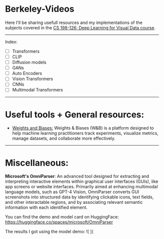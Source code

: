 # Berkeley-Videos

Here I'll be sharing usefull resources and my implementations of the subjects covered in the [CS 198-126: Deep Learning for Visual Data course](https://ml-berkeley.notion.site/CS-198-126-Deep-Learning-for-Visual-Data-a57e2aca54c046edb7014439f81ba1d5).

---

Index:

- [ ] Transformers
- [ ] CLIP
- [ ] Diffusion models
- [ ] GANs
- [ ] Auto Encoders
- [ ] Vision Transformers
- [ ] CNNs
- [ ] Multimodal Transformers

---
# Useful tools + General resources:

* [Weights and Biases:](https://wandb.ai/site/)  Weights & Biases (W&B) is a platform designed to help machine learning practitioners track experiments, visualize metrics, manage datasets, and collaborate more effectively.

---
# Miscellaneous:

**Microsoft's OmniParser**: An advanced tool designed for extracting and interpreting interactive elements within graphical user interfaces (GUIs), like app screens or website interfaces. Primarily aimed at enhancing multimodal language models, such as GPT-4 Vision, OmniParser converts GUI screenshots into structured data by identifying clickable icons, text fields, and other interactable regions, and by associating relevant semantic information with each identified element. 

You can find the demo and model card on HuggingFace: https://huggingface.co/spaces/microsoft/OmniParser

The results I got using the model demo:
![ ](
